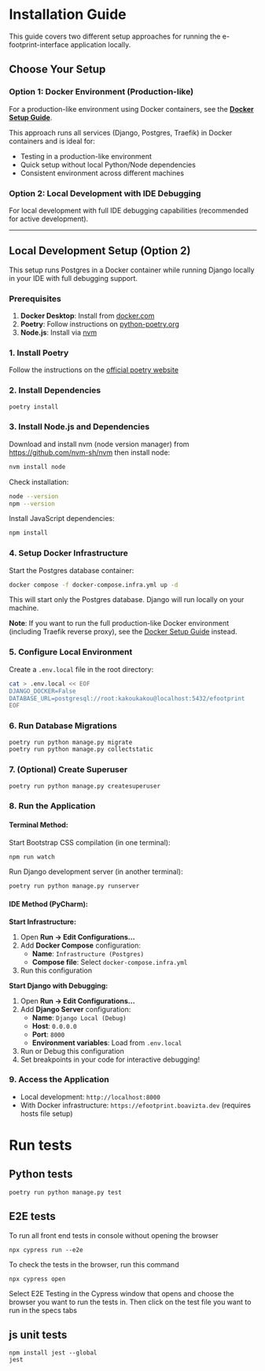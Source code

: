 # Installation Guide

This guide covers two different setup approaches for running the e-footprint-interface application locally.

## Choose Your Setup

### Option 1: Docker Environment (Production-like)

For a production-like environment using Docker containers, see the **[Docker Setup Guide](docker/README.md)**.

This approach runs all services (Django, Postgres, Traefik) in Docker containers and is ideal for:
- Testing in a production-like environment
- Quick setup without local Python/Node dependencies
- Consistent environment across different machines

### Option 2: Local Development with IDE Debugging

For local development with full IDE debugging capabilities (recommended for active development).

---

## Local Development Setup (Option 2)

This setup runs Postgres in a Docker container while running Django locally in your IDE with full debugging support.

### Prerequisites

1. **Docker Desktop**: Install from [docker.com](https://www.docker.com/products/docker-desktop/)
2. **Poetry**: Follow instructions on [python-poetry.org](https://python-poetry.org/docs/#installation)
3. **Node.js**: Install via [nvm](https://github.com/nvm-sh/nvm)

### 1. Install Poetry

Follow the instructions on the [official poetry website](https://python-poetry.org/docs/#installation)

### 2. Install Dependencies

```bash
poetry install
```

### 3. Install Node.js and Dependencies

Download and install nvm (node version manager) from https://github.com/nvm-sh/nvm then install node:

```bash
nvm install node
```

Check installation:
```bash
node --version
npm --version
```

Install JavaScript dependencies:
```bash
npm install
```

### 4. Setup Docker Infrastructure

Start the Postgres database container:

```bash
docker compose -f docker-compose.infra.yml up -d
```

This will start only the Postgres database. Django will run locally on your machine.

**Note**: If you want to run the full production-like Docker environment (including Traefik reverse proxy), see the [Docker Setup Guide](docker/README.md) instead.

### 5. Configure Local Environment

Create a `.env.local` file in the root directory:

```bash
cat > .env.local << EOF
DJANGO_DOCKER=False
DATABASE_URL=postgresql://root:kakoukakou@localhost:5432/efootprint
EOF
```

### 6. Run Database Migrations

```bash
poetry run python manage.py migrate
poetry run python manage.py collectstatic
```

### 7. (Optional) Create Superuser

```bash
poetry run python manage.py createsuperuser
```

### 8. Run the Application

#### Terminal Method:

Start Bootstrap CSS compilation (in one terminal):
```bash
npm run watch
```

Run Django development server (in another terminal):
```bash
poetry run python manage.py runserver
```

#### IDE Method (PyCharm):

**Start Infrastructure:**
1. Open **Run → Edit Configurations...**
2. Add **Docker Compose** configuration:
   - **Name**: `Infrastructure (Postgres)`
   - **Compose file**: Select `docker-compose.infra.yml`
3. Run this configuration

**Start Django with Debugging:**
1. Open **Run → Edit Configurations...**
2. Add **Django Server** configuration:
   - **Name**: `Django Local (Debug)`
   - **Host**: `0.0.0.0`
   - **Port**: `8000`
   - **Environment variables**: Load from `.env.local`
3. Run or Debug this configuration
4. Set breakpoints in your code for interactive debugging!

### 9. Access the Application

- Local development: `http://localhost:8000`
- With Docker infrastructure: `https://efootprint.boavizta.dev` (requires hosts file setup)

# Run tests

## Python tests
```
poetry run python manage.py test
```

## E2E tests

To run all front end tests in console without opening the browser
```
npx cypress run --e2e
```

To check the tests in the browser, run this command
```
npx cypress open
```
Select E2E Testing in the Cypress window that opens and choose the browser you want to run the tests in.
Then click on the test file you want to run in the specs tabs

## js unit tests

```shell
npm install jest --global
jest
```
